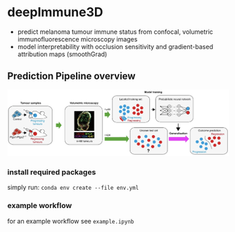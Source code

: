 # deepImmune3D
- predict melanoma tumour immune status from confocal, volumetric immunofluorescence microscopy images
- model interpretability with occlusion sensitivity and gradient-based attribution maps (smoothGrad)

## Prediction Pipeline overview
![Alt text](pipeline.png?raw=true "Title")


### install required packages
simply run: `conda env create --file env.yml`

### example workflow
for an example workflow see `example.ipynb`
